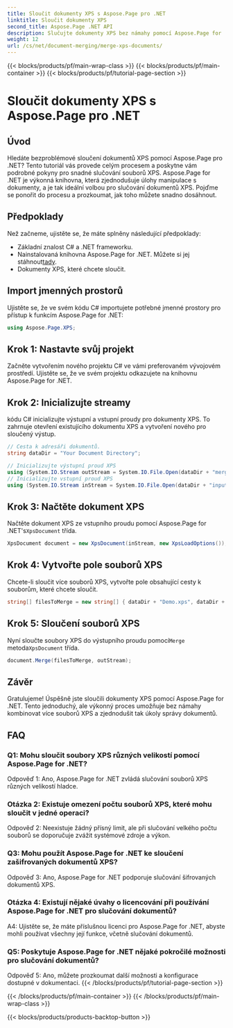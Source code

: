 ```yaml
---
title: Sloučit dokumenty XPS s Aspose.Page pro .NET
linktitle: Sloučit dokumenty XPS
second_title: Aspose.Page .NET API
description: Slučujte dokumenty XPS bez námahy pomocí Aspose.Page for .NET. Postupujte podle našeho podrobného průvodce pro bezproblémovou správu dokumentů.
weight: 12
url: /cs/net/document-merging/merge-xps-documents/
---
```


{{< blocks/products/pf/main-wrap-class >}}
{{< blocks/products/pf/main-container >}}
{{< blocks/products/pf/tutorial-page-section >}}

# Sloučit dokumenty XPS s Aspose.Page pro .NET

## Úvod

Hledáte bezproblémové sloučení dokumentů XPS pomocí Aspose.Page pro .NET? Tento tutoriál vás provede celým procesem a poskytne vám podrobné pokyny pro snadné slučování souborů XPS. Aspose.Page for .NET je výkonná knihovna, která zjednodušuje úlohy manipulace s dokumenty, a je tak ideální volbou pro slučování dokumentů XPS. Pojďme se ponořit do procesu a prozkoumat, jak toho můžete snadno dosáhnout.

## Předpoklady

Než začneme, ujistěte se, že máte splněny následující předpoklady:

- Základní znalost C# a .NET frameworku.
-  Nainstalovaná knihovna Aspose.Page for .NET. Můžete si jej stáhnout[tady](https://releases.aspose.com/page/net/).
- Dokumenty XPS, které chcete sloučit.

## Import jmenných prostorů

Ujistěte se, že ve svém kódu C# importujete potřebné jmenné prostory pro přístup k funkcím Aspose.Page for .NET:

```csharp
using Aspose.Page.XPS;
```

## Krok 1: Nastavte svůj projekt

Začněte vytvořením nového projektu C# ve vámi preferovaném vývojovém prostředí. Ujistěte se, že ve svém projektu odkazujete na knihovnu Aspose.Page for .NET.

## Krok 2: Inicializujte streamy

kódu C# inicializujte výstupní a vstupní proudy pro dokumenty XPS. To zahrnuje otevření existujícího dokumentu XPS a vytvoření nového pro sloučený výstup.

```csharp
// Cesta k adresáři dokumentů.
string dataDir = "Your Document Directory";

// Inicializujte výstupní proud XPS
using (System.IO.Stream outStream = System.IO.File.Open(dataDir + "mergedXPSfiles.xps", System.IO.FileMode.OpenOrCreate, System.IO.FileAccess.Write))
// Inicializujte vstupní proud XPS
using (System.IO.Stream inStream = System.IO.File.Open(dataDir + "input.xps", System.IO.FileMode.Open))
```

## Krok 3: Načtěte dokument XPS

 Načtěte dokument XPS ze vstupního proudu pomocí Aspose.Page for .NET's`XpsDocument` třída.

```csharp
XpsDocument document = new XpsDocument(inStream, new XpsLoadOptions());
```

## Krok 4: Vytvořte pole souborů XPS

Chcete-li sloučit více souborů XPS, vytvořte pole obsahující cesty k souborům, které chcete sloučit.

```csharp
string[] filesToMerge = new string[] { dataDir + "Demo.xps", dataDir + "sample.xps" };
```

## Krok 5: Sloučení souborů XPS

 Nyní sloučte soubory XPS do výstupního proudu pomocí`Merge` metoda`XpsDocument` třída.

```csharp
document.Merge(filesToMerge, outStream);
```

## Závěr

Gratulujeme! Úspěšně jste sloučili dokumenty XPS pomocí Aspose.Page for .NET. Tento jednoduchý, ale výkonný proces umožňuje bez námahy kombinovat více souborů XPS a zjednodušit tak úkoly správy dokumentů.

## FAQ

### Q1: Mohu sloučit soubory XPS různých velikostí pomocí Aspose.Page for .NET?

Odpověď 1: Ano, Aspose.Page for .NET zvládá slučování souborů XPS různých velikostí hladce.

### Otázka 2: Existuje omezení počtu souborů XPS, které mohu sloučit v jedné operaci?

Odpověď 2: Neexistuje žádný přísný limit, ale při slučování velkého počtu souborů se doporučuje zvážit systémové zdroje a výkon.

### Q3: Mohu použít Aspose.Page for .NET ke sloučení zašifrovaných dokumentů XPS?

Odpověď 3: Ano, Aspose.Page for .NET podporuje slučování šifrovaných dokumentů XPS.

### Otázka 4: Existují nějaké úvahy o licencování při používání Aspose.Page for .NET pro slučování dokumentů?

A4: Ujistěte se, že máte příslušnou licenci pro Aspose.Page for .NET, abyste mohli používat všechny její funkce, včetně slučování dokumentů.

### Q5: Poskytuje Aspose.Page for .NET nějaké pokročilé možnosti pro slučování dokumentů?

Odpověď 5: Ano, můžete prozkoumat další možnosti a konfigurace dostupné v dokumentaci.
{{< /blocks/products/pf/tutorial-page-section >}}

{{< /blocks/products/pf/main-container >}}
{{< /blocks/products/pf/main-wrap-class >}}

{{< blocks/products/products-backtop-button >}}
